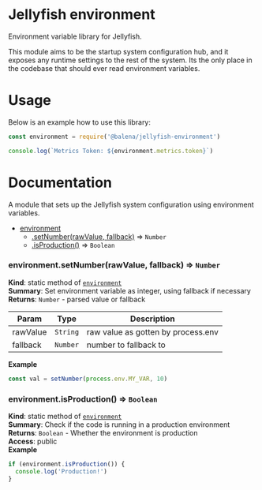 # Jellyfish environment

Environment variable library for Jellyfish.

This module aims to be the startup system configuration hub, and it exposes any
runtime settings to the rest of the system. Its the only place in the
codebase that should ever read environment variables.

# Usage

Below is an example how to use this library:

```js
const environment = require('@balena/jellyfish-environment')

console.log(`Metrics Token: ${environment.metrics.token}`)
```

# Documentation

A module that sets up the Jellyfish system configuration using environment variables.


* [environment](#module_environment)
    * [.setNumber(rawValue, fallback)](#module_environment.setNumber) ⇒ <code>Number</code>
    * [.isProduction()](#module_environment.isProduction) ⇒ <code>Boolean</code>

<a name="module_environment.setNumber"></a>

### environment.setNumber(rawValue, fallback) ⇒ <code>Number</code>
**Kind**: static method of [<code>environment</code>](#module_environment)  
**Summary**: Set environment variable as integer, using fallback if necessary  
**Returns**: <code>Number</code> - parsed value or fallback  

| Param | Type | Description |
| --- | --- | --- |
| rawValue | <code>String</code> | raw value as gotten by process.env |
| fallback | <code>Number</code> | number to fallback to |

**Example**  
```js
const val = setNumber(process.env.MY_VAR, 10)
```
<a name="module_environment.isProduction"></a>

### environment.isProduction() ⇒ <code>Boolean</code>
**Kind**: static method of [<code>environment</code>](#module_environment)  
**Summary**: Check if the code is running in a production environment  
**Returns**: <code>Boolean</code> - Whether the environment is production  
**Access**: public  
**Example**  
```js
if (environment.isProduction()) {
  console.log('Production!')
}
```

